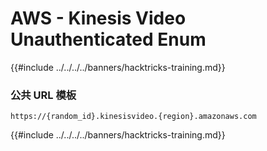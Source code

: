 # AWS - Kinesis Video Unauthenticated Enum

{{#include ../../../../banners/hacktricks-training.md}}

### 公共 URL 模板
```
https://{random_id}.kinesisvideo.{region}.amazonaws.com
```
{{#include ../../../../banners/hacktricks-training.md}}
